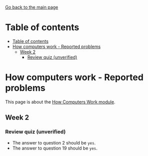 [Go back to the main page](https://world-class.github.io/REPL/)

# Table of contents
- [Table of contents](#table-of-contents)
- [How computers work - Reported problems](#how-computers-work---reported-problems)
  - [Week 2](#week-2)
    - [Review quiz (unverified)](#review-quiz-unverified)

# How computers work - Reported problems
This page is about the [How Computers Work module](../../../modules/level_4/how_computers_work/).

## Week 2
### Review quiz (unverified)
- The answer to question 2 should be `yes`.
- The answer to question 19 should be `yes`.